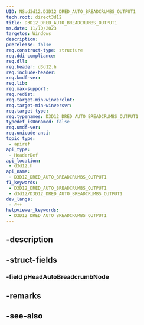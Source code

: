 ```yaml
---
UID: NS:d3d12.D3D12_DRED_AUTO_BREADCRUMBS_OUTPUT1
tech.root: direct3d12
title: D3D12_DRED_AUTO_BREADCRUMBS_OUTPUT1
ms.date: 11/10/2023
targetos: Windows
description: 
prerelease: false
req.construct-type: structure
req.ddi-compliance: 
req.dll: 
req.header: d3d12.h
req.include-header: 
req.kmdf-ver: 
req.lib: 
req.max-support: 
req.redist: 
req.target-min-winverclnt: 
req.target-min-winversvr: 
req.target-type: 
req.typenames: D3D12_DRED_AUTO_BREADCRUMBS_OUTPUT1
typedef_isUnnamed: false
req.umdf-ver: 
req.unicode-ansi: 
topic_type:
 - apiref
api_type:
 - HeaderDef
api_location:
 - d3d12.h
api_name:
 - D3D12_DRED_AUTO_BREADCRUMBS_OUTPUT1
f1_keywords:
 - D3D12_DRED_AUTO_BREADCRUMBS_OUTPUT1
 - d3d12/D3D12_DRED_AUTO_BREADCRUMBS_OUTPUT1
dev_langs:
 - c++
helpviewer_keywords:
 - D3D12_DRED_AUTO_BREADCRUMBS_OUTPUT1
---
```


## -description

## -struct-fields

### -field pHeadAutoBreadcrumbNode

## -remarks

## -see-also

